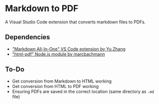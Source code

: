 # Markdown to PDF

A Visual Studio Code extension that converts markdown files to PDFs.

## Dependencies

- ["Markdown All-In-One" VS Code extension by Yu Zhang](https://marketplace.visualstudio.com/items?itemName=yzhang.markdown-all-in-one)
- ["html-pdf" Node.js module by marcbachmann](https://www.npmjs.com/package/html-pdf)

## To-Do
- Get conversion from Markdown to HTML working
- Get conversion from HTML to PDF working
- Ensuring PDFs are saved in the correct location (same directory as `.md` file)